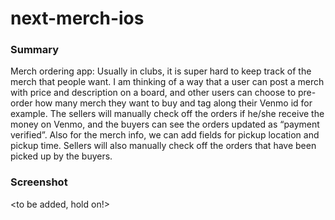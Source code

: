 # next-merch-ios

### Summary

Merch ordering app: Usually in clubs, it is super hard to keep track of the merch that people want. I am thinking of a way that a user can post a merch with price and description on a board, and other users can choose to pre-order how many merch they want to buy and tag along their Venmo id for example. The sellers will manually check off the orders if he/she receive the money on Venmo, and the buyers can see the orders updated as “payment verified”. Also for the merch info, we can add fields for pickup location and pickup time. Sellers will also manually check off the orders that have been picked up by the buyers.

### Screenshot

<to be added, hold on!>
